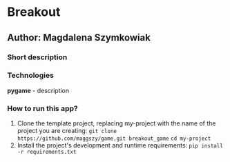 # Breakout
## Author: Magdalena Szymkowiak

### Short description

### Technologies
**pygame** - description

### How to run this app?
1. Clone the template project, replacing my-project with the name of the project you are creating: 
`git clone  https://github.com/maggszy/game.git breakout_game`
`cd my-project `
2. Install the project's development and runtime requirements:
`pip install -r requirements.txt`